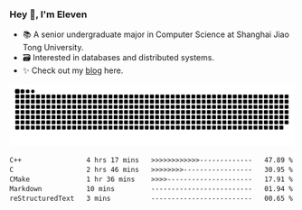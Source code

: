 ### Hey 👋, I'm Eleven

- 📚 A senior undergraduate major in Computer Science at Shanghai Jiao Tong University.
- 🗃️ Interested in databases and distributed systems.
- ✨ Check out my [blog](https://blog.eleven.wiki) here.

![github contribution grid snake animation](https://raw.githubusercontent.com/El-even-11/El-even-11/output/github-contribution-grid-snake.svg)

<!--START_SECTION:waka-->

```txt
C++                4 hrs 17 mins   >>>>>>>>>>>>-------------   47.89 %
C                  2 hrs 46 mins   >>>>>>>>-----------------   30.95 %
CMake              1 hr 36 mins    >>>>---------------------   17.91 %
Markdown           10 mins         -------------------------   01.94 %
reStructuredText   3 mins          -------------------------   00.65 %
```

<!--END_SECTION:waka-->
